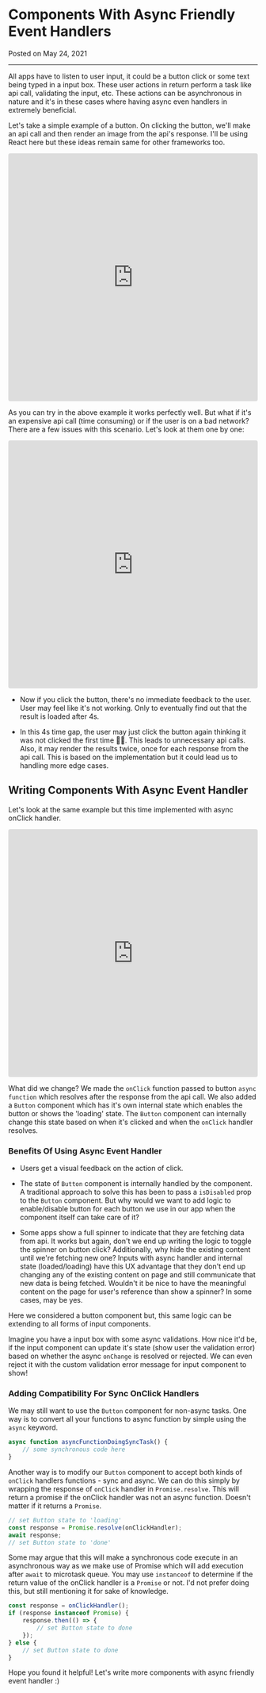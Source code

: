 <!--json
{
  "title": "Components With Async Friendly Event Handlers",
  "description": "What are async event handlers, why they are amazing and how you can start using them right away - Blog | Vatsal Joshi",
  "meta": [
    {
      "name": "keywords",
      "content": "React,Async,Button,EventHandler,Promises,Components,Blog,Vatsal,Joshi,vatz88"
    }
  ],
  "date": "2021-05-24",
  "page_identifier": "blog004"
}
-->

# Components With Async Friendly Event Handlers

Posted on May 24, 2021

---

All apps have to listen to user input, it could be a button click or some text being typed in a input box. These user actions in return perform a task like api call, validating the input, etc. These actions can be asynchronous in nature and it's in these cases where having async even handlers in extremely beneficial.

Let's take a simple example of a button. On clicking the button, we'll make an api call and then render an image from the api's response. I'll be using React here but these ideas remain same for other frameworks too.

<!-- Sync onClick handler -->
<iframe src="https://codesandbox.io/embed/sync-onclick-handler-tqw54?autoresize=1&fontsize=14&hidenavigation=1&module=%2Fsrc%2FApp.js&theme=dark"
     style="width:100%; height:500px; border:0; border-radius: 4px; overflow:hidden;"
     title="Sync onClick handler"
     allow="accelerometer; ambient-light-sensor; camera; encrypted-media; geolocation; gyroscope; hid; microphone; midi; payment; usb; vr; xr-spatial-tracking"
     sandbox="allow-forms allow-modals allow-popups allow-presentation allow-same-origin allow-scripts"
   ></iframe>

As you can try in the above example it works perfectly well. But what if it's an expensive api call (time consuming) or if the user is on a bad network? There are a few issues with this scenario. Let's look at them one by one:

<!-- Sync handler with delayed api response -->
<iframe src="https://codesandbox.io/embed/sync-handler-with-delayed-response-6c18h?autoresize=1&fontsize=14&hidenavigation=1&module=%2Fsrc%2FApp.js&theme=dark"
     style="width:100%; height:500px; border:0; border-radius: 4px; overflow:hidden;"
     title="Sync handler with delayed response"
     allow="accelerometer; ambient-light-sensor; camera; encrypted-media; geolocation; gyroscope; hid; microphone; midi; payment; usb; vr; xr-spatial-tracking"
     sandbox="allow-forms allow-modals allow-popups allow-presentation allow-same-origin allow-scripts"
   ></iframe>

- Now if you click the button, there's no immediate feedback to the user. User may feel like it's not working. Only to eventually find out that the result is loaded after 4s.

- In this 4s time gap, the user may just click the button again thinking it was not clicked the first time 🤦‍♂️. This leads to unnecessary api calls. Also, it may render the results twice, once for each response from the api call. This is based on the implementation but it could lead us to handling more edge cases.

## Writing Components With Async Event Handler

Let's look at the same example but this time implemented with async onClick handler.

<iframe src="https://codesandbox.io/embed/async-onclick-handler-1fpb3?autoresize=1&fontsize=14&hidenavigation=1&module=%2Fsrc%2FButton.js&theme=dark"
     style="width:100%; height:500px; border:0; border-radius: 4px; overflow:hidden;"
     title="Async onClick handler"
     allow="accelerometer; ambient-light-sensor; camera; encrypted-media; geolocation; gyroscope; hid; microphone; midi; payment; usb; vr; xr-spatial-tracking"
     sandbox="allow-forms allow-modals allow-popups allow-presentation allow-same-origin allow-scripts"
   ></iframe>

What did we change? We made the `onClick` function passed to button `async function` which resolves after the response from the api call. We also added a `Button` component which has it's own internal state which enables the button or shows the 'loading' state. The `Button` component can internally change this state based on when it's clicked and when the `onClick` handler resolves.

### Benefits Of Using Async Event Handler

- Users get a visual feedback on the action of click.

- The state of `Button` component is internally handled by the component. A traditional approach to solve this has been to pass a `isDisabled` prop to the `Button` component. But why would we want to add logic to enable/disable button for each button we use in our app when the component itself can take care of it?

- Some apps show a full spinner to indicate that they are fetching data from api. It works but again, don't we end up writing the logic to toggle the spinner on button click? Additionally, why hide the existing content until we're fetching new one? Inputs with async handler and internal state (loaded/loading) have this UX advantage that they don't end up changing any of the existing content on page and still communicate that new data is being fetched. Wouldn't it be nice to have the meaningful content on the page for user's reference than show a spinner? In some cases, may be yes.

Here we considered a button component but, this same logic can be extending to all forms of input components.

Imagine you have a input box with some async validations. How nice it'd be, if the input component can update it's state (show user the validation error) based on whether the async `onChange` is resolved or rejected. We can even reject it with the custom validation error message for input component to show!

### Adding Compatibility For Sync OnClick Handlers

We may still want to use the `Button` component for non-async tasks. One way is to convert all your functions to async function by simple using the `async` keyword.

```js
async function asyncFunctionDoingSyncTask() {
	// some synchronous code here
}
```

Another way is to modify our `Button` component to accept both kinds of `onClick` handlers functions - sync and async. We can do this simply by wrapping the response of `onClick` handler in `Promise.resolve`. This will return a promise if the onClick handler was not an async function. Doesn't matter if it returns a `Promise`.

```js
// set Button state to 'loading'
const response = Promise.resolve(onClickHandler);
await response;
// set Button state to 'done'
```

Some may argue that this will make a synchronous code execute in an asynchronous way as we make use of Promise which will add execution after `await` to microtask queue. You may use `instanceof` to determine if the return value of the onClick handler is a `Promise` or not. I'd not prefer doing this, but still mentioning it for sake of knowledge.

```js
const response = onClickHandler();
if (response instanceof Promise) {
	response.then(() => {
		// set Button state to done
	});
} else {
	// set Button state to done
}
```

Hope you found it helpful! Let's write more components with async friendly event handler :)

